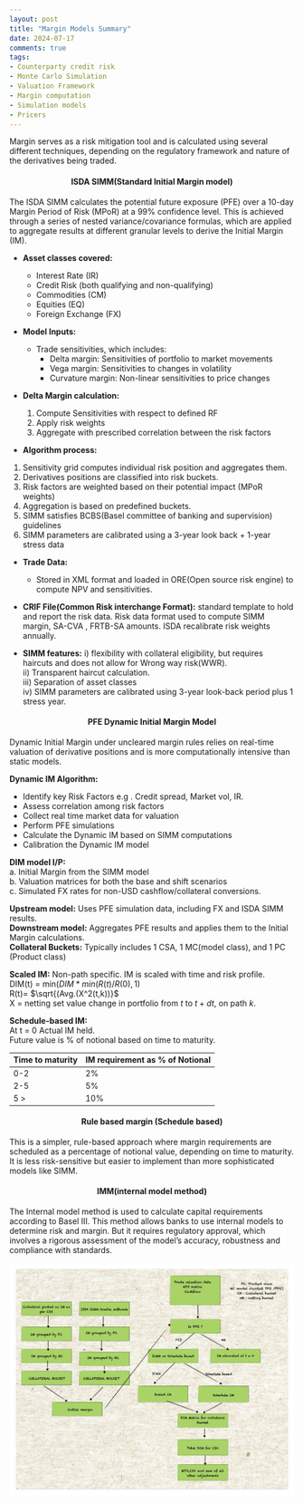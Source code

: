 ```yaml
---
layout: post
title: "Margin Models Summary"
date: 2024-07-17
comments: true
tags:
- Counterparty credit risk
- Monte Carlo Simulation
- Valuation Framework
- Margin computation
- Simulation models
- Pricers
---
```


Margin serves as a risk mitigation tool and is calculated using several different techniques, depending on the regulatory framework and nature of the derivatives being traded.
<h4 style="text-align: center;"><strong>ISDA SIMM(Standard Initial Margin model)</strong></h4>

The ISDA SIMM calculates the potential future exposure (PFE) over a 10-day Margin Period of Risk (MPoR) at a 99% confidence level. This is achieved through a series of nested variance/covariance formulas, which are applied to aggregate results at different granular levels to derive the Initial Margin (IM).   

- **Asset classes covered:** 

  - Interest Rate (IR)  
  - Credit Risk (both qualifying and non-qualifying)  
  - Commodities (CM)  
  - Equities (EQ)  
  - Foreign Exchange (FX)   

- **Model Inputs:**  
  - Trade sensitivities, which includes: 
    - Delta margin: Sensitivities of portfolio to market movements
    - Vega margin: Sensitivities to changes in volatility
    - Curvature margin: Non-linear sensitivities to price changes

- **Delta Margin calculation:**
  1. Compute Sensitivities with respect to defined RF
  2. Apply risk weights 
  3. Aggregate with prescribed correlation between the risk factors 


- **Algorithm process:**

1. Sensitivity grid computes individual risk position and aggregates them.  
2. Derivatives positions are classified into risk buckets.  
3. Risk factors are weighted based on their potential impact (MPoR weights)   
4. Aggregation is based on predefined buckets.   
5. SIMM satisfies BCBS(Basel committee of banking and supervision) guidelines  
6. SIMM parameters are calibrated using a 3-year look back + 1-year stress data  

- **Trade Data:**
  - Stored in XML format and loaded in ORE(Open source risk engine) to compute NPV and sensitivities. 

- **CRIF File(Common Risk interchange Format):** standard template to hold and report the risk data. Risk data format used to compute SIMM margin, SA-CVA , FRTB-SA amounts. ISDA recalibrate risk weights annually.   


- **SIMM features:**
i) flexibility with collateral eligibility, but requires haircuts and does not allow for Wrong way risk(WWR).    
ii) Transparent haircut calculation.   
iii) Separation of asset classes  
iv) SIMM parameters are calibrated using 3-year look-back period plus 1 stress year.   

<h4 style="text-align: center;"><strong>PFE Dynamic Initial Margin Model</strong></h4>

Dynamic Initial Margin under uncleared margin rules relies on real-time valuation of derivative positions and is more computationally intensive than static models.  

**Dynamic IM Algorithm:**     
- Identify key Risk Factors e.g . Credit spread, Market vol, IR.  
- Assess correlation among risk factors   
- Collect real time market data for valuation   
- Perform PFE simulations   
- Calculate the Dynamic IM based on SIMM computations 
- Calibration the Dynamic IM model     

**DIM model I/P:**  
a. Initial Margin from the SIMM model  
b. Valuation matrices for both the base and shift scenarios  
c. Simulated FX rates for non-USD cashflow/collateral conversions.   
  
**Upstream model:** Uses PFE simulation data, including FX and ISDA SIMM results.  
**Downstream model:** Aggregates PFE results and applies them to the Initial Margin calculations.   
**Collateral Buckets:** Typically includes 1 CSA, 1 MC(model class), and 1 PC (Product class)  

**Scaled IM:**
Non-path specific. IM is scaled with time and risk profile.   
DIM(t) = min($DIM * min(R(t)/R(0) , 1)$  
R(t)= $\sqrt{(Avg.(X^2(t,k))}$  
X = netting set value change in portfolio from $t$ to $t+dt$, on path $k$.   



**Schedule-based IM:**  
At t = 0 Actual IM held.   
Future value is % of notional based on time to maturity.  


|Time to maturity     | IM requirement as % of Notional | 
|---------------------|---------------------------------|
| 0-2                 | 2%                              | 
| 2-5                 | 5%                              | 
| 5 >                 | 10%                             | 


<h4 style="text-align: center;"><strong>Rule based margin (Schedule based) </strong></h4>

This is a simpler, rule-based approach where margin requirements are scheduled as a percentage of notional value, depending on time to maturity. It is less risk-sensitive but easier to implement than more sophisticated models like SIMM.   

<h4 style="text-align: center;"><strong>IMM(internal model method) </strong></h4>

The Internal model method is used to calculate capital requirements according to Basel III. This method allows banks to use internal models to determine risk and margin. But it requires regulatory approval, which involves a rigorous assessment of the model’s accuracy, robustness and compliance with standards.  

<img src="https://raw.githubusercontent.com/seepls/seepls.github.io/main/img/IM%20Flow.jpg" alt="Simulation Risk Factor data flow" style="max-width:100%; height:auto;">

